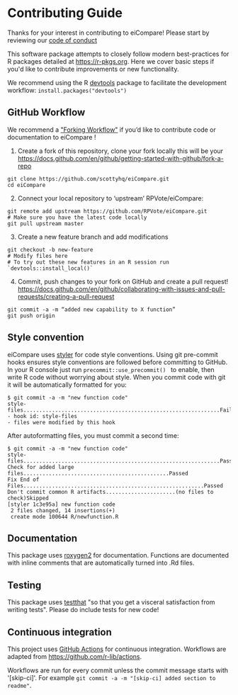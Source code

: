 # Contributing Guide

Thanks for your interest in contributing to eiCompare! Please start by reviewing our [code of conduct](CODE_OF_CONDUCT.md)

This software package attempts to closely follow modern best-practices for R packages detailed at https://r-pkgs.org. Here we cover basic steps if you'd like to contribute improvements or new functionality.

We recommend using the R [devtools](https://github.com/r-lib/devtools) package to facilitate the development workflow: `install.packages("devtools")`


## GitHub Workflow
We recommend a ["Forking Workflow"](https://www.atlassian.com/git/tutorials/comparing-workflows/forking-workflow) if you’d like to contribute code or documentation to eiCompare !

1. Create a fork of this repository, clone your fork locally this will be your
https://docs.github.com/en/github/getting-started-with-github/fork-a-repo 

```
git clone https://github.com/scottyhq/eiCompare.git
cd eiCompare
```

2. Connect your local repository to ‘upstream’ RPVote/eiCompare:
```
git remote add upstream https://github.com/RPVote/eiCompare.git
# Make sure you have the latest code locally
git pull upstream master
```

3. Create a new feature branch and add modifications
```
git checkout -b new-feature
# Modify files here
# To try out these new features in an R session run `devtools::install_local()`
```

4. Commit, push changes to your fork on GitHub and create a pull request!
https://docs.github.com/en/github/collaborating-with-issues-and-pull-requests/creating-a-pull-request
```
git commit -a -m “added new capability to X function”
git push origin
```


## Style convention
eiCompare uses [styler](https://github.com/r-lib/styler) for code style conventions. Using git pre-commit hooks ensures style conventions are followed before committing to GitHub. In your R console just run `precommit::use_precommit() ` to enable, then write R code without worrying about style. When you commit code with git it will be automatically formatted for you:
```
$ git commit -a -m "new function code"
style-files..............................................................Failed
- hook id: style-files
- files were modified by this hook
```

After autoformatting files, you must commit a second time:
```
$ git commit -a -m "new function code"
style-files..............................................................Passed
Check for added large files..............................................Passed
Fix End of Files.........................................................Passed
Don't commit common R artifacts......................(no files to check)Skipped
[styler 1c3e95a] new function code
 2 files changed, 14 insertions(+)
 create mode 100644 R/newfunction.R
```

## Documentation
This package uses [roxygen2](https://github.com/r-lib/roxygen2) for documentation. Functions are documented with inline comments that are automatically turned into .Rd files.

## Testing
This package uses [testthat](https://github.com/r-lib/testthat) "so that you get a visceral satisfaction from writing tests". Please do include tests for new code!


## Continuous integration
This project uses [GitHub Actions](https://docs.github.com/en/actions) for continuous integration. Workflows are adapted from https://github.com/r-lib/actions.

Workflows are run for every commit unless the commit message starts with '[skip-ci]'. For example `git commit -a -m "[skip-ci] added section to readme"`. 
